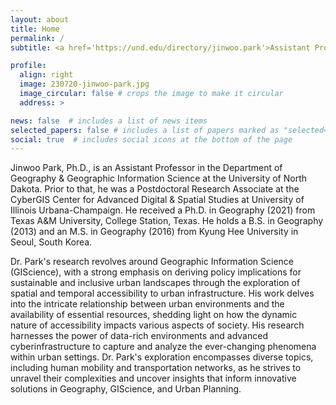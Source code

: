 ```yaml
---
layout: about
title: Home
permalink: /
subtitle: <a href='https://und.edu/directory/jinwoo.park'>Assistant Professor</a> <br> <a href='https://arts-sciences.und.edu/academics/geography/index.html'> Department of Geography & Geographic Information Science </a> <br> University of North Dakota

profile:
  align: right
  image: 230720-jinwoo-park.jpg
  image_circular: false # crops the image to make it circular
  address: >

news: false  # includes a list of news items
selected_papers: false # includes a list of papers marked as "selected={true}"
social: true  # includes social icons at the bottom of the page
---
```


Jinwoo Park, Ph.D., is an Assistant Professor in the Department of Geography & Geographic Information Science at the University of North Dakota. Prior to that, he was a Postdoctoral Research Associate at the CyberGIS Center for Advanced Digital & Spatial Studies at University of Illinois Urbana-Champaign. He received a Ph.D. in Geography (2021) from Texas A&M University, College Station, Texas. He holds a B.S. in Geography (2013) and an M.S. in Geography (2016) from Kyung Hee University in Seoul, South Korea. 

Dr. Park's research revolves around Geographic Information Science (GIScience), with a strong emphasis on deriving policy implications for sustainable and inclusive urban landscapes through the exploration of spatial and temporal accessibility to urban infrastructure. His work delves into the intricate relationship between urban environments and the availability of essential resources, shedding light on how the dynamic nature of accessibility impacts various aspects of society. His research harnesses the power of data-rich environments and advanced cyberinfrastructure to capture and analyze the ever-changing phenomena within urban settings. Dr. Park's exploration encompasses diverse topics, including human mobility and transportation networks, as he strives to unravel their complexities and uncover insights that inform innovative solutions in Geography, GIScience, and Urban Planning.

